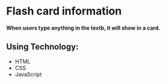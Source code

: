 # Flash card information
      
      
**When users type anything in the textb,  it will show in a card.**


## Using Technology:

- HTML
- CSS
- JavaScript